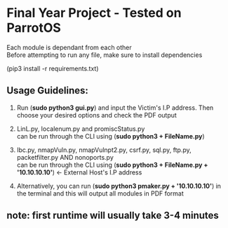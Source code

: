 # Final Year Project - Tested on ParrotOS

Each module is dependant from each other <br/>
Before attempting to run any file, make sure to install dependencies

(pip3 install -r requirements.txt)

## Usage Guidelines:
1. Run (**sudo python3 gui.py**) and input the Victim's I.P address. Then choose your desired options and check the PDF output

2. LinL.py, localenum.py and promiscStatus.py <br />
can be run through the CLI using (**sudo python3 + FileName.py**)
   
3. lbc.py, nmapVuln.py, nmapVulnpt2.py, csrf.py, sql.py, ftp.py, packetfilter.py AND nonoports.py <br />
can be run through the CLI using (**sudo python3 + FileName.py + '10.10.10.10'**)  <- External Host's I.P address<br />
   
4. Alternatively, you can run (**sudo python3 pmaker.py + '10.10.10.10'**) in the terminal and this will output all modules in PDF format

## note: first runtime will usually take 3-4 minutes

